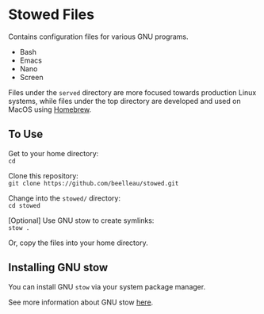 # Stowed Files
Contains configuration files for various GNU programs.  
- Bash  
- Emacs  
- Nano  
- Screen  

Files under the `served` directory are more focused towards production Linux systems, while files under the top directory are developed and used on MacOS using [Homebrew](https://brew.sh/).

## To Use
Get to your home directory:  
`cd`  

Clone this repository:  
`git clone https://github.com/beelleau/stowed.git`  

Change into the `stowed/` directory:  
`cd stowed`  

[Optional] Use GNU stow to create symlinks:  
`stow .`  

Or, copy the files into your home directory.  

## Installing GNU stow
You can install GNU `stow` via your system package manager.  

See more information about GNU stow [here](https://www.gnu.org/software/stow/).
